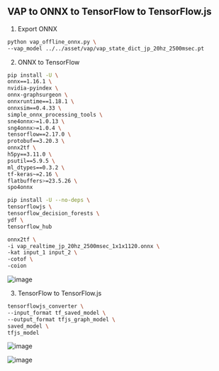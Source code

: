 ## VAP to ONNX to TensorFlow to TensorFlow.js

1. Export ONNX

```bash
python vap_offline_onnx.py \
--vap_model ../../asset/vap/vap_state_dict_jp_20hz_2500msec.pt
```

2. ONNX to TensorFlow

```bash
pip install -U \
onnx==1.16.1 \
nvidia-pyindex \
onnx-graphsurgeon \
onnxruntime==1.18.1 \
onnxsim==0.4.33 \
simple_onnx_processing_tools \
sne4onnx>=1.0.13 \
sng4onnx>=1.0.4 \
tensorflow==2.17.0 \
protobuf==3.20.3 \
onnx2tf \
h5py==3.11.0 \
psutil==5.9.5 \
ml_dtypes==0.3.2 \
tf-keras~=2.16 \
flatbuffers>=23.5.26 \
spo4onnx

pip install -U --no-deps \
tensorflowjs \
tensorflow_decision_forests \
ydf \
tensorflow_hub

onnx2tf \
-i vap_realtime_jp_20hz_2500msec_1x1x1120.onnx \
-kat input_1 input_2 \
-cotof \
-coion
```
![image](https://github.com/user-attachments/assets/b634971b-5bf0-4b1f-8a65-c4194148fdc1)


3. TensorFlow to TensorFlow.js

```bash
tensorflowjs_converter \
--input_format tf_saved_model \
--output_format tfjs_graph_model \
saved_model \
tfjs_model
```
![image](https://github.com/user-attachments/assets/4a009bde-3464-4dd6-a5de-8da3099d6f71)

![image](https://github.com/user-attachments/assets/d8c180c4-cc8e-42d9-b300-bfa84ee34155)
